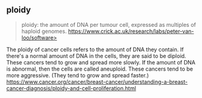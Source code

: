 ## ploidy
> ploidy: the amount of DNA per tumour cell, expressed as multiples of haploid genomes.
> https://www.crick.ac.uk/research/labs/peter-van-loo/software>

 The ploidy of cancer cells refers to the amount of DNA they contain.
 If there's a normal amount of DNA in the cells, they are said to be diploid. These cancers tend to grow and spread more slowly.
 If the amount of DNA is abnormal, then the cells are called aneuploid. These cancers tend to be more aggressive. (They tend to grow and spread faster.)
https://www.cancer.org/cancer/breast-cancer/understanding-a-breast-cancer-diagnosis/ploidy-and-cell-proliferation.html
